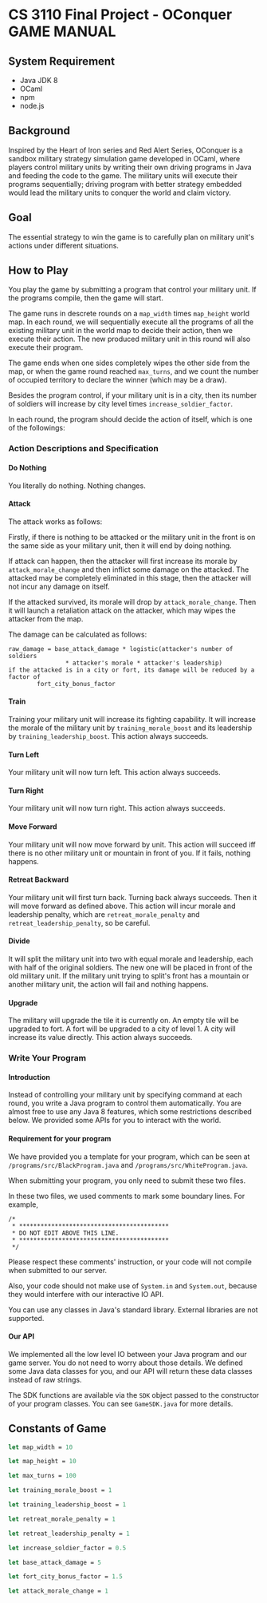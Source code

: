 # CS 3110 Final Project - OConquer GAME MANUAL

## System Requirement

- Java JDK 8
- OCaml
- npm
- node.js

## Background

Inspired by the Heart of Iron series and Red Alert Series, OConquer is a sandbox
military strategy simulation game developed in OCaml, where players control
military units by writing their own driving programs in Java and feeding the
code to the game. The military units will execute their programs sequentially;
driving program with better strategy embedded would lead the military units to
conquer the world and claim victory.

## Goal

The essential strategy to win the game is to carefully plan on military unit's
actions under different situations.

## How to Play

You play the game by submitting a program that control your military unit.
If the programs compile, then the game will start.

The game runs in descrete rounds on a `map_width` times `map_height` world map.
In each round, we will sequentially execute all the programs of all the existing
military unit in the world map to decide their action, then we execute their
action. The new produced military unit in this round will also execute their
program.

The game ends when one sides completely wipes the other side from the map, or
when the game round reached `max_turns`, and we count the number of occupied
territory to declare the winner (which may be a draw).

Besides the program control, if your military unit is in a city, then its number
of soldiers will increase by city level times `increase_soldier_factor`.

In each round, the program should decide the action of itself, which is one
of the followings:

### Action Descriptions and Specification

#### Do Nothing

You literally do nothing. Nothing changes.

#### Attack

The attack works as follows:

Firstly, if there is nothing to be attacked or the military unit in the front
is on the same side as your military unit, then it will end by doing nothing.

If attack can happen, then the attacker will first increase its morale by
`attack_morale_change` and then inflict some damage on the attacked. The
attacked may be completely eliminated in this stage, then the attacker will not
incur any damage on itself.

If the attacked survived, its morale will drop by `attack_morale_change`. Then
it will launch a retaliation attack on the attacker, which may wipes the
attacker from the map.

The damage can be calculated as follows:

```
raw_damage = base_attack_damage * logistic(attacker's number of soldiers
                * attacker's morale * attacker's leadership)
if the attacked is in a city or fort, its damage will be reduced by a factor of
        fort_city_bonus_factor
```

#### Train

Training your military unit will increase its fighting capability. It will
increase the morale of the military unit by `training_morale_boost` and its
leadership by `training_leadership_boost`. This action always succeeds.

#### Turn Left

Your military unit will now turn left. This action always succeeds.

#### Turn Right

Your military unit will now turn right. This action always succeeds.

#### Move Forward

Your military unit will now move forward by unit. This action will succeed iff
there is no other military unit or mountain in front of you. If it fails,
nothing happens.

#### Retreat Backward

Your military unit will first turn back. Turning back always succeeds. Then it
will move forward as defined above. This action will incur morale and leadership
penalty, which are `retreat_morale_penalty` and `retreat_leadership_penalty`,
so be careful.

#### Divide

It will split the military unit into two with equal morale and leadership, each
with half of the original soldiers. The new one will be placed in front of the
old military unit. If the military unit trying to split's front has a mountain
or another military unit, the action will fail and nothing happens.

#### Upgrade

The military will upgrade the tile it is currently on. An empty tile will be
upgraded to fort. A fort will be upgraded to a city of level 1. A city will
increase its value directly. This action always succeeds.

### Write Your Program

#### Introduction

Instead of controlling your military unit by specifying command at each round,
you write a Java program to control them automatically. You are almost free to
use any Java 8 features, which some restrictions described below. We provided
some APIs for you to interact with the world.

#### Requirement for your program

We have provided you a template for your program, which can be seen at
`/programs/src/BlackProgram.java` and `/programs/src/WhiteProgram.java`.

When submitting your program, you only need to submit these two files.

In these two files, we used comments to mark some boundary lines. For example,

```
/*
 * ******************************************
 * DO NOT EDIT ABOVE THIS LINE.
 * ******************************************
 */
```

Please respect these comments' instruction, or your code will not compile when
submitted to our server.

Also, your code should not make use of `System.in` and `System.out`, because
they would interfere with our interactive IO API.

You can use any classes in Java's standard library. External libraries are not
supported.

#### Our API

We implemented all the low level IO between your Java program and our game
server. You do not need to worry about those details. We defined some Java data
classes for you, and our API will return these data classes instead of raw
strings.

The SDK functions are available via the `SDK` object passed to the constructor
of your program classes. You can see `GameSDK.java` for more details.

## Constants of Game

```ocaml
let map_width = 10

let map_height = 10

let max_turns = 100

let training_morale_boost = 1

let training_leadership_boost = 1

let retreat_morale_penalty = 1

let retreat_leadership_penalty = 1

let increase_soldier_factor = 0.5

let base_attack_damage = 5

let fort_city_bonus_factor = 1.5

let attack_morale_change = 1
```
